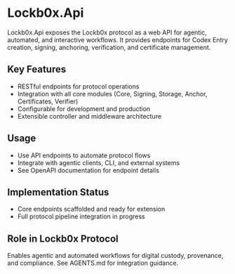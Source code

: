 # Lockb0x.Api

Lockb0x.Api exposes the Lockb0x protocol as a web API for agentic, automated, and interactive workflows. It provides endpoints for Codex Entry creation, signing, anchoring, verification, and certificate management.

## Key Features

- RESTful endpoints for protocol operations
- Integration with all core modules (Core, Signing, Storage, Anchor, Certificates, Verifier)
- Configurable for development and production
- Extensible controller and middleware architecture

## Usage

- Use API endpoints to automate protocol flows
- Integrate with agentic clients, CLI, and external systems
- See OpenAPI documentation for endpoint details

## Implementation Status

- Core endpoints scaffolded and ready for extension
- Full protocol pipeline integration in progress

## Role in Lockb0x Protocol

Enables agentic and automated workflows for digital custody, provenance, and compliance. See AGENTS.md for integration guidance.

